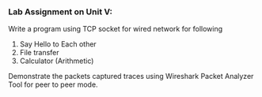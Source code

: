 ### Lab Assignment on Unit V:
Write a program using TCP socket for wired network for following
1. Say Hello to Each other
2. File transfer
3. Calculator (Arithmetic)

Demonstrate the packets captured traces using Wireshark Packet Analyzer Tool for peer to
peer mode.
